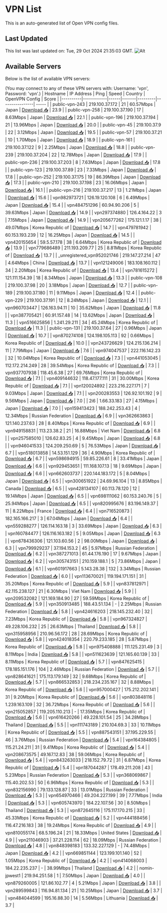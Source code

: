 # VPN List

This is an auto-generated list of Open VPN config files.

## Last Updated

This list was last updated on: Tue, 29 Oct 2024 21:35:03 GMT.
![Alt](https://repobeats.axiom.co/api/embed/186b98318ef1479477931607c1ad7d823f12451f.svg "Repobeats analytics image")

## Available Servers

Below is the list of available VPN servers:

(You may connect to any of these VPN servers with: Username: 'vpn', Password: 'vpn'.)
| Hostname | IP Address | Ping | Speed | Country | OpenVPN Config | Score |
|----------|------------|------|-------|---------|----------------| ----- |
| public-vpn-243 | 219.100.37.172 | 21 | 60.57Mbps | Japan | [Download 📥](./configs/server_0_JP.ovpn) | 23.9 |
| public-vpn-258 | 219.100.37.190 | 17 | 8.63Mbps | Japan | [Download 📥](./configs/server_1_JP.ovpn) | 22.1 |
| public-vpn-196 | 219.100.37.194 | 21 | 13.96Mbps | Japan | [Download 📥](./configs/server_2_JP.ovpn) | 20.0 |
| public-vpn-45 | 219.100.37.9 | 22 | 3.12Mbps | Japan | [Download 📥](./configs/server_3_JP.ovpn) | 19.5 |
| public-vpn-57 | 219.100.37.21 | 10 | 1.70Mbps | Japan | [Download 📥](./configs/server_4_JP.ovpn) | 18.9 |
| public-vpn-161 | 219.100.37.122 | 9 | 2.25Mbps | Japan | [Download 📥](./configs/server_5_JP.ovpn) | 18.8 |
| public-vpn-239 | 219.100.37.204 | 22 | 12.78Mbps | Japan | [Download 📥](./configs/server_6_JP.ovpn) | 17.9 |
| public-vpn-236 | 219.100.37.203 | 8 | 7.63Mbps | Japan | [Download 📥](./configs/server_7_JP.ovpn) | 17.8 |
| public-vpn-123 | 219.100.37.89 | 23 | 7.33Mbps | Japan | [Download 📥](./configs/server_8_JP.ovpn) | 17.8 |
| public-vpn-252 | 219.100.37.175 | 19 | 86.39Mbps | Japan | [Download 📥](./configs/server_9_JP.ovpn) | 17.3 |
| public-vpn-210 | 219.100.37.198 | 23 | 16.06Mbps | Japan | [Download 📥](./configs/server_10_JP.ovpn) | 16.1 |
| public-vpn-216 | 219.100.37.217 | 13 | 1.21Mbps | Japan | [Download 📥](./configs/server_11_JP.ovpn) | 15.6 |
| vpn982973721 | 126.19.120.108 | 6 | 6.49Mbps | Japan | [Download 📥](./configs/server_12_JP.ovpn) | 15.4 |
| vpn484751296 | 60.94.90.206 | 5 | 39.63Mbps | Japan | [Download 📥](./configs/server_13_JP.ovpn) | 14.9 |
| vpn297374880 | 126.4.164.22 | 3 | 7.15Mbps | Japan | [Download 📥](./configs/server_14_JP.ovpn) | 14.9 |
| vpn205677262 | 175.121.1.17 | 38 | 49.07Mbps | Korea Republic of | [Download 📥](./configs/server_15_KR.ovpn) | 14.7 |
| vpn479781942 | 60.153.193.239 | 12 | 16.25Mbps | Japan | [Download 📥](./configs/server_16_JP.ovpn) | 14.5 |
| vpn420155654 | 59.5.57.178 | 38 | 6.64Mbps | Korea Republic of | [Download 📥](./configs/server_17_KR.ovpn) | 13.9 |
| vpn779686489 | 211.193.209.77 | 25 | 8.81Mbps | Korea Republic of | [Download 📥](./configs/server_18_KR.ovpn) | 13.7 |
| _unregistered_vpn952021746 | 219.147.27.214 | 47 | 4.64Mbps | China | [Download 📥](./configs/server_19_CN.ovpn) | 13.7 |
| vpn121249006 | 183.108.160.112 | 34 | 2.20Mbps | Korea Republic of | [Download 📥](./configs/server_20_KR.ovpn) | 13.4 |
| vpn781615272 | 121.111.154.39 | 18 | 8.34Mbps | Japan | [Download 📥](./configs/server_21_JP.ovpn) | 13.3 |
| public-vpn-108 | 219.100.37.98 | 20 | 3.18Mbps | Japan | [Download 📥](./configs/server_22_JP.ovpn) | 12.7 |
| public-vpn-189 | 219.100.37.180 | 11 | 9.11Mbps | Japan | [Download 📥](./configs/server_23_JP.ovpn) | 12.4 |
| public-vpn-229 | 219.100.37.191 | 12 | 8.24Mbps | Japan | [Download 📥](./configs/server_24_JP.ovpn) | 12.1 |
| vpn960703447 | 126.163.94.11 | 10 | 35.62Mbps | Japan | [Download 📥](./configs/server_25_JP.ovpn) | 11.8 |
| vpn387705421 | 60.91.157.48 | 14 | 13.62Mbps | Japan | [Download 📥](./configs/server_26_JP.ovpn) | 11.3 |
| vpn516625856 | 1.241.29.211 | 34 | 45.24Mbps | Korea Republic of | [Download 📥](./configs/server_27_KR.ovpn) | 11.3 |
| public-vpn-131 | 219.100.37.64 | 27 | 0.96Mbps | Japan | [Download 📥](./configs/server_28_JP.ovpn) | 10.7 |
| vpn870274108 | 124.198.105.113 | 92 | 0.66Mbps | Korea Republic of | [Download 📥](./configs/server_29_KR.ovpn) | 10.0 |
| vpn243726629 | 124.215.136.214 | 11 | 7.79Mbps | Japan | [Download 📥](./configs/server_30_JP.ovpn) | 7.6 |
| vpn974047537 | 222.116.142.23 | 32 | 10.04Mbps | Korea Republic of | [Download 📥](./configs/server_31_KR.ovpn) | 7.3 |
| vpn441053045 | 112.172.214.249 | 28 | 39.54Mbps | Korea Republic of | [Download 📥](./configs/server_32_KR.ovpn) | 7.3 |
| vpn937707938 | 118.45.6.38 | 27 | 69.76Mbps | Korea Republic of | [Download 📥](./configs/server_33_KR.ovpn) | 7.1 |
| vpn409144632 | 118.47.177.111 | 31 | 30.00Mbps | Korea Republic of | [Download 📥](./configs/server_34_KR.ovpn) | 7.1 |
| vpn120024892 | 223.216.227.171 | 7 | 9.03Mbps | Japan | [Download 📥](./configs/server_35_JP.ovpn) | 7.1 |
| vpn200283553 | 126.92.101.192 | 9 | 9.56Mbps | Japan | [Download 📥](./configs/server_36_JP.ovpn) | 7.0 |
| 2i6 | 1.66.33.183 | 27 | 4.15Mbps | Japan | [Download 📥](./configs/server_37_JP.ovpn) | 7.0 |
| vpn159413423 | 188.242.253.43 | 4 | 12.34Mbps | Russian Federation | [Download 📥](./configs/server_38_RU.ovpn) | 6.9 |
| vpn362663863 | 121.140.237.63 | 28 | 8.40Mbps | Korea Republic of | [Download 📥](./configs/server_39_KR.ovpn) | 6.9 |
| vpn949158831 | 113.23.38.2 | 21 | 16.88Mbps | Viet Nam | [Download 📥](./configs/server_40_VN.ovpn) | 6.8 |
| vpn257585010 | 126.62.83.25 | 4 | 9.45Mbps | Japan | [Download 📥](./configs/server_41_JP.ovpn) | 6.8 |
| vpn946041533 | 124.209.250.69 | 5 | 76.53Mbps | Japan | [Download 📥](./configs/server_42_JP.ovpn) | 6.7 |
| vpn518013858 | 14.53.151.129 | 36 | 4.90Mbps | Korea Republic of | [Download 📥](./configs/server_43_KR.ovpn) | 6.7 |
| vpn598694915 | 59.85.226.61 | 8 | 33.41Mbps | Japan | [Download 📥](./configs/server_44_JP.ovpn) | 6.6 |
| vpn929453651 | 111.168.107.13 | 18 | 9.69Mbps | Japan | [Download 📥](./configs/server_45_JP.ovpn) | 6.6 |
| vpn662603737 | 220.144.183.172 | 5 | 8.04Mbps | Japan | [Download 📥](./configs/server_46_JP.ovpn) | 6.5 |
| vpn300651922 | 24.69.96.104 | 13 | 8.85Mbps | Canada | [Download 📥](./configs/server_47_CA.ovpn) | 6.5 |
| vpn428134107 | 60.113.78.120 | 12 | 19.14Mbps | Japan | [Download 📥](./configs/server_48_JP.ovpn) | 6.5 |
| vpn698111062 | 60.153.240.76 | 5 | 25.94Mbps | Japan | [Download 📥](./configs/server_49_JP.ovpn) | 6.5 |
| vpn820995676 | 83.196.149.37 | 11 | 8.22Mbps | France | [Download 📥](./configs/server_50_FR.ovpn) | 6.4 |
| vpn716520873 | 182.165.166.217 | 3 | 67.04Mbps | Japan | [Download 📥](./configs/server_51_JP.ovpn) | 6.4 |
| vpn559288277 | 126.114.163.18 | 3 | 33.69Mbps | Japan | [Download 📥](./configs/server_52_JP.ovpn) | 6.3 |
| vpn160784477 | 126.116.163.182 | 5 | 9.05Mbps | Japan | [Download 📥](./configs/server_53_JP.ovpn) | 6.3 |
| vpn678436306 | 121.103.60.56 | 2 | 98.00Mbps | Japan | [Download 📥](./configs/server_54_JP.ovpn) | 6.3 |
| vpn799929237 | 37.194.153.2 | 45 | 5.97Mbps | Russian Federation | [Download 📥](./configs/server_55_RU.ovpn) | 6.2 |
| vpn387271013 | 61.44.176.190 | 17 | 9.67Mbps | Japan | [Download 📥](./configs/server_56_JP.ovpn) | 6.2 |
| vpn305743151 | 210.159.188.1 | 5 | 73.86Mbps | Japan | [Download 📥](./configs/server_57_JP.ovpn) | 6.1 |
| vpn601917663 | 5.143.28.38 | 132 | 3.34Mbps | Russian Federation | [Download 📥](./configs/server_58_RU.ovpn) | 6.0 |
| vpn113670021 | 119.194.171.151 | 31 | 35.20Mbps | Korea Republic of | [Download 📥](./configs/server_59_KR.ovpn) | 5.9 |
| vpn837812971 | 42.115.238.127 | 21 | 6.30Mbps | Viet Nam | [Download 📥](./configs/server_60_VN.ovpn) | 5.9 |
| vpn209532082 | 121.169.184.90 | 27 | 59.59Mbps | Korea Republic of | [Download 📥](./configs/server_61_KR.ovpn) | 5.9 |
| vpn350913485 | 188.43.51.134 | - | 2.25Mbps | Russian Federation | [Download 📥](./configs/server_62_RU.ovpn) | 5.8 |
| vpn424616203 | 218.145.232.40 | 32 | 7.23Mbps | Korea Republic of | [Download 📥](./configs/server_63_KR.ovpn) | 5.8 |
| vpn967324827 | 49.228.106.232 | 25 | 26.63Mbps | Thailand | [Download 📥](./configs/server_64_TH.ovpn) | 5.8 |
| vpn315958956 | 210.96.56.172 | 28 | 28.69Mbps | Korea Republic of | [Download 📥](./configs/server_65_KR.ovpn) | 5.8 |
| vpn424018354 | 220.79.233.185 | 28 | 5.87Mbps | Korea Republic of | [Download 📥](./configs/server_66_KR.ovpn) | 5.8 |
| vpn975408888 | 111.125.231.49 | 3 | 8.11Mbps | India | [Download 📥](./configs/server_67_IN.ovpn) | 5.8 |
| vpn511623639 | 121.165.60.139 | 33 | 8.11Mbps | Korea Republic of | [Download 📥](./configs/server_68_KR.ovpn) | 5.7 |
| vpn847625415 | 178.185.151.176 | 104 | 2.46Mbps | Russian Federation | [Download 📥](./configs/server_69_RU.ovpn) | 5.7 |
| vpn828641621 | 175.113.179.149 | 32 | 9.68Mbps | Korea Republic of | [Download 📥](./configs/server_70_KR.ovpn) | 5.7 |
| vpn866532853 | 218.234.235.167 | 32 | 8.88Mbps | Korea Republic of | [Download 📥](./configs/server_71_KR.ovpn) | 5.6 |
| vpn957000427 | 175.212.202.141 | 31 | 9.20Mbps | Korea Republic of | [Download 📥](./configs/server_72_KR.ovpn) | 5.6 |
| vpn803848116 | 1.239.163.109 | 32 | 36.72Mbps | Korea Republic of | [Download 📥](./configs/server_73_KR.ovpn) | 5.6 |
| vpn215052857 | 119.205.110.213 | - | 17.35Mbps | Korea Republic of | [Download 📥](./configs/server_74_KR.ovpn) | 5.6 |
| vpn616420266 | 49.228.101.54 | 25 | 34.28Mbps | Thailand | [Download 📥](./configs/server_75_TH.ovpn) | 5.5 |
| vpn111743189 | 210.104.69.3 | 33 | 10.11Mbps | Korea Republic of | [Download 📥](./configs/server_76_KR.ovpn) | 5.5 |
| vpn887543151 | 37.195.229.55 | 46 | 3.76Mbps | Russian Federation | [Download 📥](./configs/server_77_RU.ovpn) | 5.4 |
| vpn164384805 | 115.21.24.211 | 31 | 9.41Mbps | Korea Republic of | [Download 📥](./configs/server_78_KR.ovpn) | 5.4 |
| vpn208673575 | 49.167.12.83 | 38 | 59.06Mbps | Korea Republic of | [Download 📥](./configs/server_79_KR.ovpn) | 5.4 |
| vpn843263033 | 218.152.79.72 | 31 | 6.87Mbps | Korea Republic of | [Download 📥](./configs/server_80_KR.ovpn) | 5.4 |
| vpn187044287 | 178.49.211.208 | 43 | 5.23Mbps | Russian Federation | [Download 📥](./configs/server_81_RU.ovpn) | 5.3 |
| vpn368069867 | 115.40.202.53 | 50 | 6.96Mbps | Korea Republic of | [Download 📥](./configs/server_82_KR.ovpn) | 5.3 |
| vpn832156990 | 79.133.128.87 | 33 | 13.01Mbps | Russian Federation | [Download 📥](./configs/server_83_RU.ovpn) | 5.3 |
| vpn654970466 | 49.204.227.199 | 39 | 7.77Mbps | India | [Download 📥](./configs/server_84_IN.ovpn) | 5.3 |
| vpn605743970 | 184.22.107.56 | 30 | 8.50Mbps | Thailand | [Download 📥](./configs/server_85_TH.ovpn) | 5.3 |
| vpn872645116 | 175.117.170.215 | 33 | 45.33Mbps | Korea Republic of | [Download 📥](./configs/server_86_KR.ovpn) | 5.2 |
| vpn444188456 | 116.47.216.183 | 38 | 19.24Mbps | Korea Republic of | [Download 📥](./configs/server_87_KR.ovpn) | 4.9 |
| vpn810055174 | 68.5.196.24 | 21 | 18.33Mbps | United States | [Download 📥](./configs/server_88_US.ovpn) | 4.9 |
| vpn211046903 | 37.21.228.114 | 62 | 18.09Mbps | Russian Federation | [Download 📥](./configs/server_89_RU.ovpn) | 4.8 |
| vpn848398183 | 133.32.227.129 | - | 74.48Mbps | Japan | [Download 📥](./configs/server_90_JP.ovpn) | 4.2 |
| vpn669851144 | 123.199.101.140 | 52 | 1.05Mbps | Korea Republic of | [Download 📥](./configs/server_91_KR.ovpn) | 4.2 |
| vpn414068003 | 184.22.235.237 | - | 38.99Mbps | Thailand | [Download 📥](./configs/server_92_TH.ovpn) | 4.2 |
| nomin-jpwest1 | 219.94.251.58 | 1 | 7.50Mbps | Japan | [Download 📥](./configs/server_93_JP.ovpn) | 4.0 |
| vpn879260005 | 121.86.102.77 | 4 | 5.21Mbps | Japan | [Download 📥](./configs/server_94_JP.ovpn) | 3.8 |
| vpn289599843 | 116.94.81.134 | 21 | 10.25Mbps | Japan | [Download 📥](./configs/server_95_JP.ovpn) | 3.7 |
| vpn484044599 | 195.16.88.30 | 14 | 5.56Mbps | Lithuania | [Download 📥](./configs/server_96_LT.ovpn) | 3.7 |
